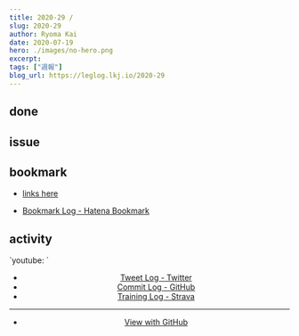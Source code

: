 ```yaml
---
title: 2020-29 / 
slug: 2020-29
author: Ryoma Kai
date: 2020-07-19
hero: ./images/no-hero.png
excerpt: 
tags: ["週報"]
blog_url: https://leglog.lkj.io/2020-29
---
```


<!--greeting here-->

## done

### 

## issue

### 

## bookmark

- [links here]()


- [Bookmark Log - Hatena Bookmark](https://b.hatena.ne.jp/Ryo_K/bookmark)

## activity

<Tweet tweetLink="" align="center" />
<Instagram instagramId="" />
`youtube: `

- [Tweet Log - Twitter](https://twitter.com/search?q=(from%3Alegnoh)%20until%3A2020-07-19%20since%3A2020-07-13%20-filter%3Areplies&src=typed_query)
- [Commit Log - GitHub](https://github.com/legnoh?tab=overview&from=2020-07-13&to=2020-07-19)
- [Training Log - Strava](https://www.strava.com/athletes/47349424/training/log)

----

- [View with GitHub](https://github.com/legnoh/leglog/blob/master/content/posts/202x/2020/29/index.md)
